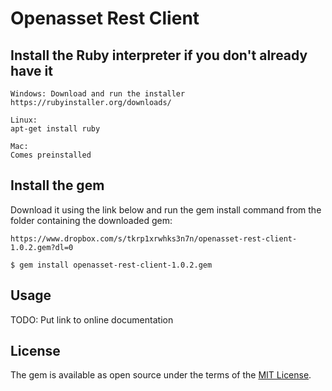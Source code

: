 # Openasset Rest Client

## Install the Ruby interpreter if you don't already have it

    Windows: Download and run the installer
    https://rubyinstaller.org/downloads/
    
    Linux:
    apt-get install ruby
    
    Mac:
    Comes preinstalled
    
## Install the gem

Download it using the link below and run the gem install command from the folder containing the downloaded gem:

    https://www.dropbox.com/s/tkrp1xrwhks3n7n/openasset-rest-client-1.0.2.gem?dl=0
    
    $ gem install openasset-rest-client-1.0.2.gem

## Usage

TODO: Put link to online documentation


## License

The gem is available as open source under the terms of the [MIT License](http://opensource.org/licenses/MIT).

